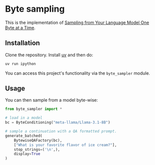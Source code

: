 # Byte sampling

This is the implementation of [Sampling from Your Language Model One Byte at a Time](https://arxiv.org/abs/2506.14123). 

## Installation 

Clone the repository. Install [uv](https://docs.astral.sh/uv/getting-started/installation/) and then do:

```bash
uv run ipython
```

You can access this project's functionality via the `byte_sampler` module.

## Usage

You can then sample from a model byte-wise:

```python
from byte_sampler import *

# load in a model
bc = ByteConditioning("meta-llama/Llama-3.1-8B")

# sample a continuation with a QA formatted prompt.
generate_batched(
    BytewiseQAFactory(bc),
    ["What is your favorite flavor of ice cream?"],
    stop_strings=('\n',),
    display=True
)
```

